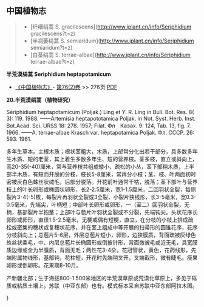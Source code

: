
## 中国植物志

> * [纤细绢蒿  S.  gracilescens](http://www.iplant.cn/info/Seriphidium gracilescens?t=z)
> * [半凋萎绢蒿  S.  semiaridum](http://www.iplant.cn/info/Seriphidium semiaridum?t=z)
> * [白茎绢蒿  S.  terrae-albae](http://www.iplant.cn/info/Seriphidium terrae-albae?t=z)

**半荒漠绢蒿 Seriphidium heptapotamicum**

* [《中国植物志》](http://www.iplant.cn/frps)- [第76(2)卷](http://www.iplant.cn/frps/vol/76(2)) >> 276页 [PDF](http://www.iplant.cn/frps/pdf/76(2)/276a.PDF)

**20.半荒漠绢蒿（植物研究）**

Seriphidium heptapotamicum (Poljak.) Ling et Y. R. Ling in Bull. Bot. Res. 8( 3): 119. 1988. ——Artemisia heptapototamica Poljak. in Not. Syst. Herb. Inst. Bot.Acad. Sci. URSS 18: 278. 1957; Filat. Фл　Каэах. 9: 124, Tab. 13, fig. 7. 1966. ——A. terrae-albae Krasch var. heptapotamica PoIjak. Фл. СССР. 26: 593. 1961.

多年生草本。主根木质；根状茎粗大，木质，上部常分化出若干部分，具多数多年生木质、短的老茎，其上着生多数多年生、短的营养枝。茎多枝，直立或斜向上，高20-35(-40)厘米，常与营养枝共组成矮小、疏松的小丛，茎下部稍木质，上半部半木质，有短而开展的分枝，枝长5-8厘米，常再分小枝；茎、枝、叶两面初时密被灰白色蛛丝状绒毛，后部分脱落。开花前叶通常干枯，脱落；茎下部叶与营养枝上的叶长卵形或椭圆状卵形，长2-2.5厘米，宽1-1.5厘米，二回羽状全裂，每侧裂片3-4(-5)枚，每裂片再羽状全裂或3全裂，小裂片狭线形，长3-5毫米，宽0.3-0.5毫米，先端尖，叶柄短；中部叶长卵形或卵形，一（至二）回羽状全裂，无柄，基部裂片半抱茎；上部叶与苞片叶羽状全裂或不分裂，先端钝尖。头状花序长卵形或卵形，直径1.5-2.5毫米，无梗或偶有短梗，直立，在分枝的小枝上排成疏松或密集的穗状或复穗状花序，并在茎上组成中等开展的扫帚形的圆锥花序，花序分枝斜向上；总苞片5-6层，外层总苞片短小，卵形，边狭膜质，背面疏被灰绿色蛛丝状柔毛，中、内层总苞片长椭圆形或倒披针形，背面微被毛或近无毛，具宽膜质边缘或全为半膜质，背面无毛；两性花3-4朵，花冠管状，黄色，花药线形，先端附属物线形，基部钝，花柱短，开花时先端稍叉开，叉端截形，微有睫毛。瘦果卵形或倒卵形。花果期8-10月。

产新疆北部；生于海拔800-1 500米地区的半荒漠草原或荒漠化草原上，多见于砾质或粘质土壤上。苏联（中亚东部）也有。模式标本采自苏联中亚东部阿拉木图。

}